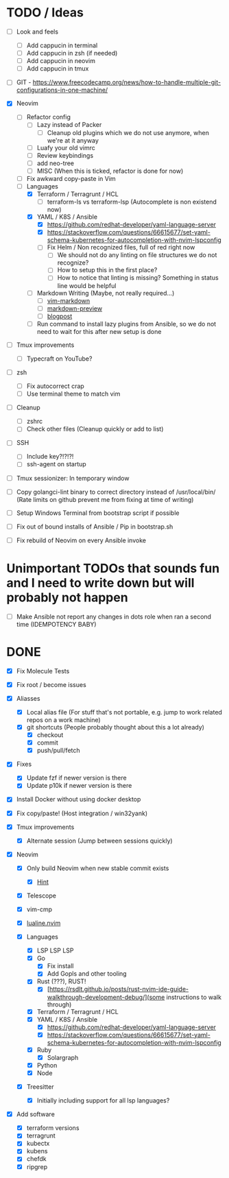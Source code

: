 # TODO / Ideas


- [ ] Look and feels
  - [ ] Add cappucin in terminal
  - [ ] Add cappucin in zsh (if needed)
  - [ ] Add cappucin in neovim
  - [ ] Add cappucin in tmux

- [ ] GIT - https://www.freecodecamp.org/news/how-to-handle-multiple-git-configurations-in-one-machine/
- [x] Neovim
  - [ ] Refactor config
    - [ ] Lazy instead of Packer
      - [ ] Cleanup old plugins which we do not use anymore, when we're at it anyway
    - [ ] Luafy your old vimrc
    - [ ] Review keybindings
    - [ ] add neo-tree
    - [ ] MISC (When this is ticked, refactor is done for now)
  - [ ] Fix awkward copy-paste in Vim
  - [ ] Languages
    - [x] Terraform / Terragrunt / HCL
      - [ ] terraform-ls vs terraform-lsp (Autocomplete is non existend now)
    - [x] YAML / K8S / Ansible
      - [x] https://github.com/redhat-developer/yaml-language-server
      - [x] https://stackoverflow.com/questions/66615677/set-yaml-schema-kubernetes-for-autocompletion-with-nvim-lspconfig
      - [ ] Fix Helm / Non recognized files, full of red right now
        - [ ] We should not do any linting on file structures we do not recognize?
        - [ ] How to setup this in the first place?
        - [ ] How to notice that linting is missing? Something in status line would be helpful
    - [ ] Markdown Writing (Maybe, not really required...)
      - [ ] [vim-markdown](https://github.com/preservim/vim-markdown)
      - [ ] [markdown-preview](https://github.com/iamcco/markdown-preview.nvim)
      - [ ] [blogpost](https://alpha2phi.medium.com/vim-neovim-plugins-for-writing-d18414c7b21d)
    - [ ] Run command to install lazy plugins from Ansible, so we do not need to wait for this after new setup is done

- [ ] Tmux improvements
  - [ ] Typecraft on YouTube?

- [ ] zsh
  - [ ] Fix autocorrect crap
  - [ ] Use terminal theme to match vim

- [ ] Cleanup
  - [ ] zshrc
  - [ ] Check other files (Cleanup quickly or add to list)

- [ ] SSH
  - [ ] Include key?!?!?!
  - [ ] ssh-agent on startup

- [ ] Tmux sessionizer: In temporary window
- [ ] Copy golangci-lint binary to correct directory instead of /usr/local/bin/<ARCHIVEDIR> (Rate limits on github prevent me from fixing at time of writing)

- [ ] Setup Windows Terminal from bootstrap script if possible
- [ ] Fix out of bound installs of Ansible / Pip in bootstrap.sh

- [ ] Fix rebuild of Neovim on every Ansible invoke

# Unimportant TODOs that sounds fun and I need to write down but will probably not happen

- [ ] Make Ansible not report any changes in dots role when ran a second time (IDEMPOTENCY BABY)

# DONE

- [x] Fix Molecule Tests
- [x] Fix root / become issues

- [x] Aliasses
  - [x] Local alias file (For stuff that's not portable, e.g. jump to work related repos on a work machine)
  - [x] git shortcuts (People probably thought about this a lot already)
    - [x] checkout
    - [x] commit
    - [x] push/pull/fetch

- [x] Fixes
  - [x] Update fzf if newer version is there
  - [x] Update p10k if newer version is there

- [x] Install Docker without using docker desktop

- [x] Fix copy/paste! (Host integration / win32yank)

- [x] Tmux improvements
  - [x] Alternate session (Jump between sessions quickly)

- [x] Neovim
  - [x] Only build Neovim when new stable commit exists
    - [x] [Hint](https://docs.ansible.com/ansible/latest/collections/ansible/builtin/git_module.html)
  - [x] Telescope

  - [x] vim-cmp
  - [x] [lualine.nvim](https://github.com/nvim-lualine/lualine.nvim)
  - [x] Languages
    - [x] LSP LSP LSP
    - [x] Go
      - [x] Fix install
      - [x] Add Gopls and other tooling
    - [x] Rust (???), RUST!
      - [x] [https://rsdlt.github.io/posts/rust-nvim-ide-guide-walkthrough-development-debug/](some instructions to walk through)
    - [x] Terraform / Terragrunt / HCL
    - [x] YAML / K8S / Ansible
      - [x] https://github.com/redhat-developer/yaml-language-server
      - [x] https://stackoverflow.com/questions/66615677/set-yaml-schema-kubernetes-for-autocompletion-with-nvim-lspconfig
    - [x] Ruby
      - [x] Solargraph
    - [x] Python
    - [x] Node
  - [x] Treesitter
    - [x] Initially including support for all lsp languages?

- [x] Add software
  - [x] terraform versions
  - [x] terragrunt
  - [x] kubectx
  - [x] kubens
  - [x] chefdk
  - [x] ripgrep
